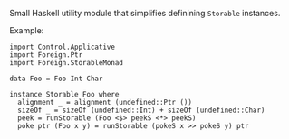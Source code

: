 Small Haskell utility module that simplifies definining `Storable` instances.

Example:

    import Control.Applicative
    import Foreign.Ptr
    import Foreign.StorableMonad
    
    data Foo = Foo Int Char
    
    instance Storable Foo where
      alignment _ = alignment (undefined::Ptr ())
      sizeOf _ = sizeOf (undefined::Int) + sizeOf (undefined::Char)
      peek = runStorable (Foo <$> peekS <*> peekS)
      poke ptr (Foo x y) = runStorable (pokeS x >> pokeS y) ptr

